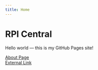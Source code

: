 ```yaml
---
title: Home
---
```


# RPI Central
Hello world — this is my GitHub Pages site!

[About Page](about.md)  
[External Link](https://rpi.edu)
